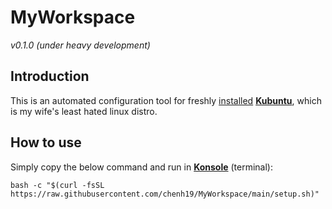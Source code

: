 # MyWorkspace
*v0.1.0 (under heavy development)*  

## Introduction
This is an automated configuration tool for freshly [installed](https://chenh19.github.io/myworkspace/) [**Kubuntu**](https://kubuntu.org/getkubuntu/), which is my wife's least hated linux distro.

## How to use
Simply copy the below command and run in [**Konsole**](https://konsole.kde.org/) (terminal): 
```
bash -c "$(curl -fsSL https://raw.githubusercontent.com/chenh19/MyWorkspace/main/setup.sh)" 
```
